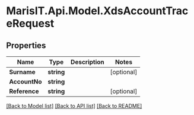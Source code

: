 
# MarisIT.Api.Model.XdsAccountTraceRequest

## Properties

Name | Type | Description | Notes
------------ | ------------- | ------------- | -------------
**Surname** | **string** |  | [optional] 
**AccountNo** | **string** |  | 
**Reference** | **string** |  | [optional] 

[[Back to Model list]](../README.md#documentation-for-models)
[[Back to API list]](../README.md#documentation-for-api-endpoints)
[[Back to README]](../README.md)

